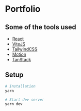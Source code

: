 # Portfolio

## Some of the tools used

- [React](https://react.dev)
- [ViteJS](https://vite.dev)
- [TailwindCSS](https://tailwindcss.com)
- [Motion](https://motion.dev)
- [TanStack](https://tanstack.com)

## Setup

```bash
# Installation
yarn

# Start dev server
yarn dev
```
